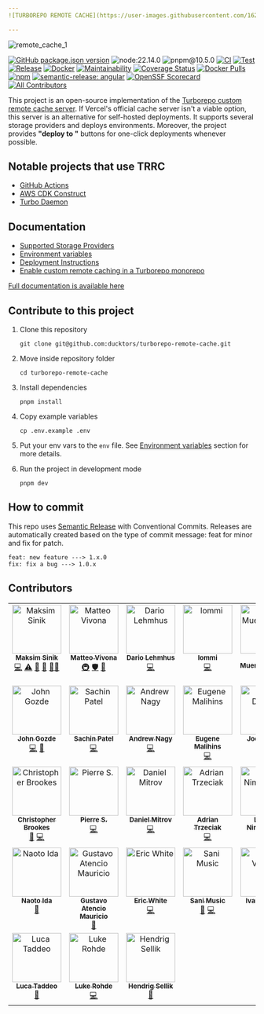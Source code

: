 ```yaml
---
![TURBOREPO REMOTE CACHE](https://user-images.githubusercontent.com/1620916/216358708-cb0a18c6-4f5b-4565-a101-77ee89272180.png)

---
```


![remote_cache_1](https://user-images.githubusercontent.com/1620916/216358421-36a63b0e-d1f6-484f-a4ca-6a7119cc0816.jpg)

[![GitHub package.json version](https://img.shields.io/github/package-json/v/ducktors/turborepo-remote-cache)](https://github.com/ducktors/turborepo-remote-cache/releases) ![node:22.14.0](https://img.shields.io/badge/node-22.14.0-lightgreen) ![pnpm@10.5.0](https://img.shields.io/badge/pnpm-10.5.0-yellow) [![CI](https://github.com/ducktors/turborepo-remote-cache/actions/workflows/ci.yml/badge.svg?branch=main)](https://github.com/ducktors/turborepo-remote-cache/actions/workflows/ci.yml) [![Test](https://github.com/ducktors/turborepo-remote-cache/actions/workflows/test.yaml/badge.svg)](https://github.com/ducktors/turborepo-remote-cache/actions/workflows/test.yaml) [![Release](https://github.com/ducktors/turborepo-remote-cache/actions/workflows/release.yml/badge.svg)](https://github.com/ducktors/turborepo-remote-cache/actions/workflows/release.yml) [![Docker](https://github.com/ducktors/turborepo-remote-cache/actions/workflows/docker.yml/badge.svg)](https://github.com/ducktors/turborepo-remote-cache/actions/workflows/docker.yml) [![Maintainability](https://api.codeclimate.com/v1/badges/bbb26ca5247dee70dde0/maintainability)](https://codeclimate.com/github/ducktors/turborepo-remote-cache/maintainability) [![Coverage Status](https://coveralls.io/repos/github/ducktors/turborepo-remote-cache/badge.svg?branch=main)](https://coveralls.io/github/ducktors/turborepo-remote-cache?branch=main) [![Docker Pulls](https://img.shields.io/docker/pulls/ducktors/turborepo-remote-cache?logo=docker)](https://hub.docker.com/r/ducktors/turborepo-remote-cache) [![npm](https://img.shields.io/npm/dt/turborepo-remote-cache)](https://www.npmjs.com/package/turborepo-remote-cache) [![semantic-release: angular](https://img.shields.io/badge/semantic--release-angular-e10079?logo=semantic-release)](https://github.com/semantic-release/semantic-release) [![OpenSSF Scorecard](https://api.securityscorecards.dev/projects/github.com/ducktors/turborepo-remote-cache/badge)](https://securityscorecards.dev/viewer/?uri=github.com/ducktors/turborepo-remote-cache) <!-- ALL-CONTRIBUTORS-BADGE:START - Do not remove or modify this section -->
[![All Contributors](https://img.shields.io/badge/all_contributors-31-orange.svg?style=flat-square)](#contributors-)
<!-- ALL-CONTRIBUTORS-BADGE:END -->

This project is an open-source implementation of the [Turborepo custom remote cache server](https://turbo.build/repo/docs/core-concepts/remote-caching#self-hosting). If Vercel's official cache server isn't a viable option, this server is an alternative for self-hosted deployments.
It supports several storage providers and deploys environments. Moreover, the project provides **"deploy to "** buttons for one-click deployments whenever possible.

## Notable projects that use TRRC

- [GitHub Actions](https://github.com/trappar/turborepo-remote-cache-gh-action)
- [AWS CDK Construct](https://github.com/NimmLor/cdk-turborepo-remote-cache)
- [Turbo Daemon](https://github.com/NullVoxPopuli/turbo-daemon)

## Documentation

- [Supported Storage Providers](https://ducktors.github.io/turborepo-remote-cache/supported-storage-providers)
- [Environment variables](https://ducktors.github.io/turborepo-remote-cache/environment-variables)
- [Deployment Instructions](https://ducktors.github.io/turborepo-remote-cache/deployment-environments)
- [Enable custom remote caching in a Turborepo monorepo](https://ducktors.github.io/turborepo-remote-cache/custom-remote-caching)

[Full documentation is available here](https://ducktors.github.io/turborepo-remote-cache/supported-storage-providers)

## Contribute to this project

1. Clone this repository

   `git clone git@github.com:ducktors/turborepo-remote-cache.git`

2. Move inside repository folder

   `cd turborepo-remote-cache`

3. Install dependencies

   `pnpm install`

4. Copy example variables

   `cp .env.example .env`

5. Put your env vars to the `env` file. See [Environment variables](https://ducktors.github.io/turborepo-remote-cache/environment-variables) section for more details.

6. Run the project in development mode

   `pnpm dev`

## How to commit

This repo uses [Semantic Release](https://github.com/semantic-release/semantic-release) with Conventional Commits.
Releases are automatically created based on the type of commit message: feat for minor and fix for patch.

```
feat: new feature ---> 1.x.0
fix: fix a bug ---> 1.0.x
```

## Contributors

<!-- ALL-CONTRIBUTORS-LIST:START - Do not remove or modify this section -->
<!-- prettier-ignore-start -->
<!-- markdownlint-disable -->
<table>
  <tbody>
    <tr>
      <td align="center" valign="top" width="14.28%"><a href="https://maksim.dev"><img src="https://avatars.githubusercontent.com/u/1620916?v=4?s=100" width="100px;" alt="Maksim Sinik"/><br /><sub><b>Maksim Sinik</b></sub></a><br /><a href="https://github.com/ducktors/turborepo-remote-cache/commits?author=fox1t" title="Code">💻</a> <a href="https://github.com/ducktors/turborepo-remote-cache/commits?author=fox1t" title="Tests">⚠️</a> <a href="#ideas-fox1t" title="Ideas, Planning, & Feedback">🤔</a> <a href="#maintenance-fox1t" title="Maintenance">🚧</a> <a href="#mentoring-fox1t" title="Mentoring">🧑‍🏫</a></td>
      <td align="center" valign="top" width="14.28%"><a href="http://matteovivona.it"><img src="https://avatars.githubusercontent.com/u/6388707?v=4?s=100" width="100px;" alt="Matteo Vivona"/><br /><sub><b>Matteo Vivona</b></sub></a><br /><a href="#infra-matteovivona" title="Infrastructure (Hosting, Build-Tools, etc)">🚇</a> <a href="#security-matteovivona" title="Security">🛡️</a> <a href="https://github.com/ducktors/turborepo-remote-cache/commits?author=matteovivona" title="Documentation">📖</a></td>
      <td align="center" valign="top" width="14.28%"><a href="https://github.com/dlehmhus"><img src="https://avatars.githubusercontent.com/u/27899554?v=4?s=100" width="100px;" alt="Dario Lehmhus"/><br /><sub><b>Dario Lehmhus</b></sub></a><br /><a href="https://github.com/ducktors/turborepo-remote-cache/commits?author=dlehmhus" title="Code">💻</a></td>
      <td align="center" valign="top" width="14.28%"><a href="https://github.com/lodmfjord"><img src="https://avatars.githubusercontent.com/u/5091589?v=4?s=100" width="100px;" alt="lommi"/><br /><sub><b>lommi</b></sub></a><br /><a href="https://github.com/ducktors/turborepo-remote-cache/commits?author=lodmfjord" title="Code">💻</a></td>
      <td align="center" valign="top" width="14.28%"><a href="https://www.brianmuenzenmeyer.com"><img src="https://avatars.githubusercontent.com/u/298435?v=4?s=100" width="100px;" alt="Brian Muenzenmeyer"/><br /><sub><b>Brian Muenzenmeyer</b></sub></a><br /><a href="https://github.com/ducktors/turborepo-remote-cache/commits?author=bmuenzenmeyer" title="Documentation">📖</a></td>
      <td align="center" valign="top" width="14.28%"><a href="http://dobesv.com"><img src="https://avatars.githubusercontent.com/u/327833?v=4?s=100" width="100px;" alt="Dobes Vandermeer"/><br /><sub><b>Dobes Vandermeer</b></sub></a><br /><a href="https://github.com/ducktors/turborepo-remote-cache/commits?author=dobesv" title="Code">💻</a></td>
      <td align="center" valign="top" width="14.28%"><a href="http://tanzigang.com"><img src="https://avatars.githubusercontent.com/u/11520821?v=4?s=100" width="100px;" alt="Tan Zi Gang"/><br /><sub><b>Tan Zi Gang</b></sub></a><br /><a href="https://github.com/ducktors/turborepo-remote-cache/commits?author=zigang93" title="Code">💻</a></td>
    </tr>
    <tr>
      <td align="center" valign="top" width="14.28%"><a href="https://github.com/jgoz"><img src="https://avatars.githubusercontent.com/u/132233?v=4?s=100" width="100px;" alt="John Gozde"/><br /><sub><b>John Gozde</b></sub></a><br /><a href="https://github.com/ducktors/turborepo-remote-cache/commits?author=jgoz" title="Code">💻</a> <a href="https://github.com/ducktors/turborepo-remote-cache/commits?author=jgoz" title="Documentation">📖</a></td>
      <td align="center" valign="top" width="14.28%"><a href="https://github.com/sppatel"><img src="https://avatars.githubusercontent.com/u/989367?v=4?s=100" width="100px;" alt="Sachin Patel"/><br /><sub><b>Sachin Patel</b></sub></a><br /><a href="https://github.com/ducktors/turborepo-remote-cache/commits?author=sppatel" title="Code">💻</a></td>
      <td align="center" valign="top" width="14.28%"><a href="http://www.andrewsnagy.com"><img src="https://avatars.githubusercontent.com/u/564256?v=4?s=100" width="100px;" alt="Andrew Nagy"/><br /><sub><b>Andrew Nagy</b></sub></a><br /><a href="https://github.com/ducktors/turborepo-remote-cache/commits?author=tm1000" title="Code">💻</a></td>
      <td align="center" valign="top" width="14.28%"><a href="https://github.com/emalihin"><img src="https://avatars.githubusercontent.com/u/6379998?v=4?s=100" width="100px;" alt="Eugene Malihins"/><br /><sub><b>Eugene Malihins</b></sub></a><br /><a href="https://github.com/ducktors/turborepo-remote-cache/commits?author=emalihin" title="Code">💻</a></td>
      <td align="center" valign="top" width="14.28%"><a href="http://joedevivo.com"><img src="https://avatars.githubusercontent.com/u/55951?v=4?s=100" width="100px;" alt="Joe DeVivo"/><br /><sub><b>Joe DeVivo</b></sub></a><br /><a href="#infra-joedevivo" title="Infrastructure (Hosting, Build-Tools, etc)">🚇</a></td>
      <td align="center" valign="top" width="14.28%"><a href="http://www.aoe.com"><img src="https://avatars.githubusercontent.com/u/1044246?v=4?s=100" width="100px;" alt="Daniel Kopp"/><br /><sub><b>Daniel Kopp</b></sub></a><br /><a href="https://github.com/ducktors/turborepo-remote-cache/commits?author=devtribe" title="Code">💻</a></td>
      <td align="center" valign="top" width="14.28%"><a href="https://github.com/tom-fletcher"><img src="https://avatars.githubusercontent.com/u/16312830?v=4?s=100" width="100px;" alt="Tom Fletcher"/><br /><sub><b>Tom Fletcher</b></sub></a><br /><a href="https://github.com/ducktors/turborepo-remote-cache/commits?author=tom-fletcher" title="Code">💻</a> <a href="https://github.com/ducktors/turborepo-remote-cache/commits?author=tom-fletcher" title="Documentation">📖</a></td>
    </tr>
    <tr>
      <td align="center" valign="top" width="14.28%"><a href="https://github.com/Klaitos"><img src="https://avatars.githubusercontent.com/u/644360?v=4?s=100" width="100px;" alt="Christopher Brookes"/><br /><sub><b>Christopher Brookes</b></sub></a><br /><a href="https://github.com/ducktors/turborepo-remote-cache/commits?author=Klaitos" title="Documentation">📖</a> <a href="https://github.com/ducktors/turborepo-remote-cache/commits?author=Klaitos" title="Code">💻</a></td>
      <td align="center" valign="top" width="14.28%"><a href="https://github.com/izi-p"><img src="https://avatars.githubusercontent.com/u/10976962?v=4?s=100" width="100px;" alt="Pierre S."/><br /><sub><b>Pierre S.</b></sub></a><br /><a href="https://github.com/ducktors/turborepo-remote-cache/commits?author=izi-p" title="Code">💻</a></td>
      <td align="center" valign="top" width="14.28%"><a href="http://danielmitrov.com"><img src="https://avatars.githubusercontent.com/u/21154704?v=4?s=100" width="100px;" alt="Daniel Mitrov"/><br /><sub><b>Daniel Mitrov</b></sub></a><br /><a href="https://github.com/ducktors/turborepo-remote-cache/commits?author=danielmitrov" title="Code">💻</a></td>
      <td align="center" valign="top" width="14.28%"><a href="https://github.com/adriantr"><img src="https://avatars.githubusercontent.com/u/48787209?v=4?s=100" width="100px;" alt="Adrian Trzeciak"/><br /><sub><b>Adrian Trzeciak</b></sub></a><br /><a href="https://github.com/ducktors/turborepo-remote-cache/commits?author=adriantr" title="Code">💻</a></td>
      <td align="center" valign="top" width="14.28%"><a href="https://nimmervoll.work/"><img src="https://avatars.githubusercontent.com/u/32486857?v=4?s=100" width="100px;" alt="Lorenz Nimmervoll"/><br /><sub><b>Lorenz Nimmervoll</b></sub></a><br /><a href="https://github.com/ducktors/turborepo-remote-cache/commits?author=NimmLor" title="Documentation">📖</a></td>
      <td align="center" valign="top" width="14.28%"><a href="https://github.com/gtjamesa"><img src="https://avatars.githubusercontent.com/u/2078364?v=4?s=100" width="100px;" alt="James"/><br /><sub><b>James</b></sub></a><br /><a href="https://github.com/ducktors/turborepo-remote-cache/commits?author=gtjamesa" title="Documentation">📖</a></td>
      <td align="center" valign="top" width="14.28%"><a href="https://github.com/warflash"><img src="https://avatars.githubusercontent.com/u/22006082?v=4?s=100" width="100px;" alt="Nils Wiesinger"/><br /><sub><b>Nils Wiesinger</b></sub></a><br /><a href="https://github.com/ducktors/turborepo-remote-cache/commits?author=warflash" title="Documentation">📖</a></td>
    </tr>
    <tr>
      <td align="center" valign="top" width="14.28%"><a href="https://github.com/Naoto-Ida"><img src="https://avatars.githubusercontent.com/u/7748110?v=4?s=100" width="100px;" alt="Naoto Ida"/><br /><sub><b>Naoto Ida</b></sub></a><br /><a href="https://github.com/ducktors/turborepo-remote-cache/commits?author=Naoto-Ida" title="Documentation">📖</a></td>
      <td align="center" valign="top" width="14.28%"><a href="https://github.com/gustavoam-asdf"><img src="https://avatars.githubusercontent.com/u/53370174?v=4?s=100" width="100px;" alt="Gustavo Atencio Mauricio"/><br /><sub><b>Gustavo Atencio Mauricio</b></sub></a><br /><a href="https://github.com/ducktors/turborepo-remote-cache/commits?author=gustavoam-asdf" title="Documentation">📖</a></td>
      <td align="center" valign="top" width="14.28%"><a href="https://github.com/EWhite613"><img src="https://avatars.githubusercontent.com/u/9057680?v=4?s=100" width="100px;" alt="Eric White"/><br /><sub><b>Eric White</b></sub></a><br /><a href="https://github.com/ducktors/turborepo-remote-cache/commits?author=EWhite613" title="Code">💻</a></td>
      <td align="center" valign="top" width="14.28%"><a href="https://github.com/SaniMusic"><img src="https://avatars.githubusercontent.com/u/11148959?v=4?s=100" width="100px;" alt="Sani Music"/><br /><sub><b>Sani Music</b></sub></a><br /><a href="https://github.com/ducktors/turborepo-remote-cache/commits?author=SaniMusic" title="Documentation">📖</a> <a href="https://github.com/ducktors/turborepo-remote-cache/commits?author=SaniMusic" title="Code">💻</a></td>
      <td align="center" valign="top" width="14.28%"><a href="https://github.com/konclave"><img src="https://avatars.githubusercontent.com/u/875116?v=4?s=100" width="100px;" alt="Ivan Vasilev"/><br /><sub><b>Ivan Vasilev</b></sub></a><br /><a href="https://github.com/ducktors/turborepo-remote-cache/commits?author=konclave" title="Code">💻</a></td>
      <td align="center" valign="top" width="14.28%"><a href="https://linktr.ee/nullvoxpopuli"><img src="https://avatars.githubusercontent.com/u/199018?v=4?s=100" width="100px;" alt="NullVoxPopuli"/><br /><sub><b>NullVoxPopuli</b></sub></a><br /><a href="https://github.com/ducktors/turborepo-remote-cache/commits?author=NullVoxPopuli" title="Code">💻</a></td>
      <td align="center" valign="top" width="14.28%"><a href="https://github.com/mattref"><img src="https://avatars.githubusercontent.com/u/137362246?v=4?s=100" width="100px;" alt="Matt"/><br /><sub><b>Matt</b></sub></a><br /><a href="https://github.com/ducktors/turborepo-remote-cache/commits?author=mattref" title="Documentation">📖</a></td>
    </tr>
    <tr>
      <td align="center" valign="top" width="14.28%"><a href="https://www.linkedin.com/in/luca-taddeo/"><img src="https://avatars.githubusercontent.com/u/23079973?v=4?s=100" width="100px;" alt="Luca Taddeo"/><br /><sub><b>Luca Taddeo</b></sub></a><br /><a href="#maintenance-lucalas" title="Maintenance">🚧</a></td>
      <td align="center" valign="top" width="14.28%"><a href="https://github.com/thyming"><img src="https://avatars.githubusercontent.com/u/2217705?v=4?s=100" width="100px;" alt="Luke Rohde"/><br /><sub><b>Luke Rohde</b></sub></a><br /><a href="https://github.com/ducktors/turborepo-remote-cache/commits?author=thyming" title="Code">💻</a></td>
      <td align="center" valign="top" width="14.28%"><a href="http://hsellik.github.io"><img src="https://avatars.githubusercontent.com/u/16798824?v=4?s=100" width="100px;" alt="Hendrig Sellik"/><br /><sub><b>Hendrig Sellik</b></sub></a><br /><a href="https://github.com/ducktors/turborepo-remote-cache/commits?author=hsellik" title="Documentation">📖</a></td>
    </tr>
  </tbody>
</table>

<!-- markdownlint-restore -->
<!-- prettier-ignore-end -->

<!-- ALL-CONTRIBUTORS-LIST:END -->
<!-- prettier-ignore-start -->
<!-- markdownlint-disable -->

<!-- markdownlint-restore -->
<!-- prettier-ignore-end -->

<!-- ALL-CONTRIBUTORS-LIST:END -->
